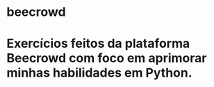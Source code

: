 # beecrowd
# Exercícios feitos da plataforma Beecrowd com foco em aprimorar minhas habilidades em Python.
